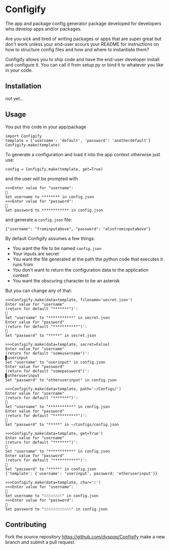 # Configify

The app and package config generator package developed for developers who develop apps and/or packages.

Are you sick and tired of writing packages or apps that are super great but don't work unless your end-user scours your README for instructions on how to structure config files and how and where to instantiate them? 

Configify allows you to ship code and have the end-user developer install and configure it. You can call it from setup.py or bind it to whatever you like in your code.

## Installation

not yet...

## Usage

You put this code in your app/package

    import Configify
    template = {'username': 'default', 'password': 'anotherdefault'}   
    Configify.make(template)

To generate a configuration and load it into the app context otherwise just use:

    config = Configify.make(template, get=True)

and the user will be prompted with

    >>>Enter value for "username": 
    🔑
    Set username to ******** in config.json
    >>>Enter value for "password":
    🔑
    Set password to ************ in config.json

and generate a `config.json` file:

    {"username": "frominputabove", "password": "alsofrominputabove"}

By default Configify assumes a few things:

* You want the file to be named `config.json`
* Your inputs are secret
* You want the file generated at the path the python code that executes it runs from
* You don't want to return the configuration data to the application context
* You want the obscuring character to be an asterisk

But you can change any of that:


```
>>>Configify.make(data=template, filename='secret.json')
Enter value for "username"
(return for default "*******")': 
🔑
Set "username" to "***********" in secret.json
Enter value for "password"
(return for default "***********")': 
🔑
Set "password" to "*****" in secret.json
```
```
>>>Configify.make(data=template, secret=False)
Enter value for "username"
(return for default "someusername")': 
▋userinput
Set "username" to "userinput" in config.json
Enter value for "password"
(return for default "somepassword")': 
▋otheruserinput
Set "password" to "otheruserinput" in config.json
```
```
>>>Configify.make(data=template, path='~/Configs/')
Enter value for "username"
(return for default "*******")': 
🔑
Set "username" to "***********" in config.json
Enter value for "password"
(return for default "***********")': 
🔑
Set "password" to "*****" in ~/Configs/config.json
```
```
>>>Configify.make(data=template, get=True')
Enter value for "username"
(return for default "*******")': 
🔑
Set "username" to "***********" in config.json
Enter value for "password"
(return for default "***********")': 
🔑
Set "password" to "*****" in config.json
{'template': {'username': 'userinput', password: 'otheruserinput'}}
```
```
>>>Configify.make(data=template, char='☃')
>>>Enter value for "username": 
🔑
Set username to "☃☃☃☃☃☃☃☃" in config.json
>>>Enter value for "password":
🔑
Set password to "☃☃☃☃☃☃☃☃☃☃☃☃" in config.json
```

## Contributing

Fork the source repository https://github.com/dyspop/Configify make a new branch and submit a pull request.
